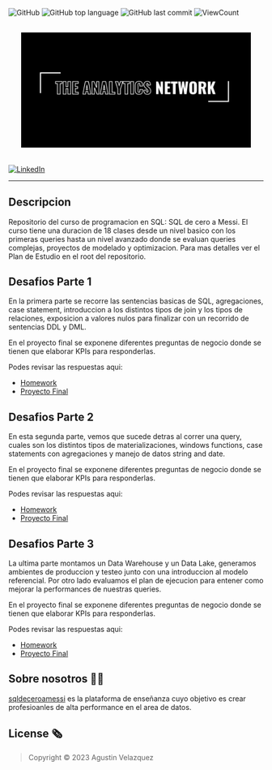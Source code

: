 ![GitHub](https://img.shields.io/github/license/agvelazquez/the-analytics-network-sql?style=flat)
![GitHub top language](https://img.shields.io/github/languages/top/agvelazquez/the-analytics-network-sql?style=flat)
![GitHub last commit](https://img.shields.io/github/last-commit/agvelazquez/the-analytics-network-sql?style=flat)
![ViewCount](https://views.whatilearened.today/views/github/agvelazquez/the-analytics-network-sql.svg?cache=remove)


<p align="center">  
	<br>
	<a href="https://sqldeceroamessi.carrd.co/">
        <img width="90%" height="10%" src="/images/The%20Analytics%20Network.png?raw=true"> 
    </a>
    <br>
    <br>
</p>


[![LinkedIn](https://img.shields.io/badge/LinkedIn-0077B5?style=for-the-badge&logo=linkedin&logoColor=white)](https://www.linkedin.com/in/velazquezagustin/)

***

## Descripcion
Repositorio del curso de programacion en SQL: SQL de cero a Messi. El curso tiene una duracion de 18 clases desde un nivel basico con los primeras queries hasta un nivel avanzado donde se evaluan queries complejas, proyectos de modelado y optimizacion. Para mas detalles ver el Plan de Estudio en el root del repositorio.



## Desafios Parte 1

En la primera parte se recorre las sentencias basicas de SQL, agregaciones, case statement, introduccion a los distintos tipos de join y los tipos de relaciones, exposicion a valores nulos para finalizar con un recorrido de sentencias DDL y DML. 

En el proyecto final se exponene diferentes preguntas de negocio donde se tienen que elaborar KPIs para responderlas.

Podes revisar las respuestas aqui: 
- [Homework](parte-1/homework)
- [Proyecto Final](parte-1/project)


## Desafios Parte 2

En esta segunda parte, vemos que sucede detras al correr una query, cuales son los distintos tipos de materializaciones, windows functions, case statements con agregaciones y manejo de datos string and date. 

En el proyecto final se exponene diferentes preguntas de negocio donde se tienen que elaborar KPIs para responderlas.

Podes revisar las respuestas aqui: 
- [Homework](parte-2/homework)
- [Proyecto Final](parte-2/project)


## Desafios Parte 3

La ultima parte montamos un Data Warehouse y un Data Lake, generamos ambientes de produccion y testeo junto con una introduccion al modelo referencial. Por otro lado evaluamos el plan de ejecucion para entener como mejorar la performances de nuestras queries. 

En el proyecto final se exponene diferentes preguntas de negocio donde se tienen que elaborar KPIs para responderlas.

Podes revisar las respuestas aqui: 
- [Homework](parte-3/homework)
- [Proyecto Final](parte-3/project)


## Sobre nosotros 👋🏼

[sqldeceroamessi](https://sqldeceroamessi.carrd.co/) es la plataforma de enseñanza cuyo objetivo es crear profesioanles de alta performance en el area de datos.

## License 🗞

> Copyright © 2023 Agustin Velazquez
